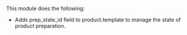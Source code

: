 This module does the following:

- Adds prep_state_id field to product.template to manage the state of
  product preparation.
